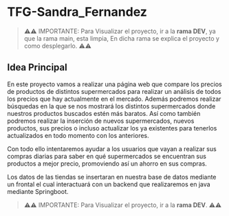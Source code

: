 # TFG-Sandra_Fernandez

> ⚠⚠ IMPORTANTE: Para Visualizar el proyecto, ir a la **rama DEV**, ya que la rama main, esta limpia, En dicha rama se explica el proyecto y como desplegarlo. ⚠⚠

## Idea Principal

En este proyecto vamos a realizar una página web que compare los precios de productos de distintos supermercados para realizar un análisis de todos los precios que hay actualmente en el mercado. Además podremos realizar búsquedas en la que se nos mostrará los distintos supermercados donde nuestros productos buscados estén más baratos. Así como también podremos realizar la inserción de nuevos supermercados, nuevos productos, sus precios o incluso actualizar los ya existentes para tenerlos actualizados en todo momento con los anteriores. 

Con todo ello intentaremos ayudar a los usuarios que vayan a realizar sus compras diarias para saber en qué supermercados se encuentran sus productos a mejor precio, promoviendo así un ahorro en sus compras. 

Los datos de las tiendas se insertaran en nuestra base de datos mediante un frontal el cual interactuará con un backend que realizaremos en java mediante Springboot. 

> ⚠⚠ IMPORTANTE: Para Visualizar el proyecto, ir a la **rama DEV**. ⚠⚠

